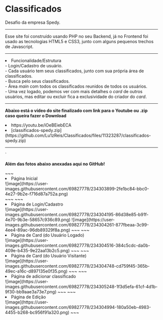 # Classificados
Desafio da empresa Spedy.

<hr>
Esse site foi construído usando PHP no seu Backend, já no Frontend foi usado as tecnologias HTML5 e CSS3, junto com alguns pequenos trechos de Javascript.
<hr>

<li>Funcionalidade/Estrutura</li>
- Login/Cadastro de usuário.<br>
- Cada usuário tem seus classificados, junto com sua própria área de classificados.<br>
- Busca pelo seus classificados.<br>
- Área <i>main</i> com todos os classificados reunidos de todos os usuários.<br>
- Uma vez logado, podemos ver com mais detalhes o <i>card</i> de outros usuários, mas editar ou excluir fica a exclusividade do criador do <i>card</i>.<br>

<hr>
 <p><b>Abaixo está o vídeo do site finalizado com link para o Youtube ou .zip caso queira fazer o Download</b></p>
 <li>https://youtu.be/iOeBEiebECA</li>
<li>[classificados-spedy.zip](https://github.com/Lu1zReis/Classificados/files/11323287/classificados-spedy.zip)</li>
<hr>
`
 <p><b>Além das fotos abaixo anexadas aqui no GitHub!</b></p>
 ~~~<li>Página Inicial</li>
 ![image](https://user-images.githubusercontent.com/69827778/234303899-2fe1bc84-bbc0-4e27-9b2e-f716d87a752a.png)<br>
~~~
  ~~~<li>Página de Login/Cadastro</li>
![image](https://user-images.githubusercontent.com/69827778/234304195-86d38e85-b91f-4e70-9b3e-58657c936c89.png)
![image](https://user-images.githubusercontent.com/69827778/234304261-877fbeaa-3c99-4ee4-89ac-96db89329f8a.png)
~~~
 ~~~<li>Página de Card (do Usuário Logado)</li>
 ![image](https://user-images.githubusercontent.com/69827778/234304516-384c5cdc-da0b-409e-b435-9e22aa13b2c5.png)
 ~~~
 ~~~<li>Página de Card (do Usuário Visitante)</li>
 ![image](https://user-images.githubusercontent.com/69827778/234304748-cd759f45-365b-49ec-a16c-d897135e0f35.png)
 ~~~
 ~~~<li>Página de adicionar classificado</li>
 ![image](https://user-images.githubusercontent.com/69827778/234305248-1f3d5efa-61cf-4d1b-9f30-bb9aae3a73e7.png)
 ~~~
 ~~~<li>Página de Edição</li>
 ![image](https://user-images.githubusercontent.com/69827778/234304994-180a50eb-4983-4455-b268-bc956f91a320.png)
~~~
